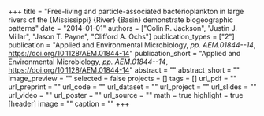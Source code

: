 +++
title = "Free-living and particle-associated bacterioplankton in large rivers of the {Mississippi} {River} {Basin} demonstrate biogeographic patterns"
date = "2014-01-01"
authors = ["Colin R. Jackson", "Justin J. Millar", "Jason T. Payne", "Clifford A. Ochs"]
publication_types = ["2"]
publication = "Applied and Environmental Microbiology, _pp. AEM.01844--14_, https://doi.org/10.1128/AEM.01844-14"
publication_short = "Applied and Environmental Microbiology, _pp. AEM.01844--14_, https://doi.org/10.1128/AEM.01844-14"
abstract = ""
abstract_short = ""
image_preview = ""
selected = false
projects = []
tags = []
url_pdf = ""
url_preprint = ""
url_code = ""
url_dataset = ""
url_project = ""
url_slides = ""
url_video = ""
url_poster = ""
url_source = ""
math = true
highlight = true
[header]
image = ""
caption = ""
+++
